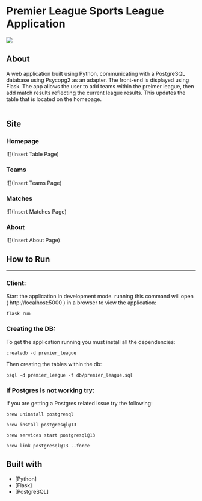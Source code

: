 # Premier League Sports League Application

![](https://seeklogo.com/images/P/premier-league-new-logo-D22A0CE87E-seeklogo.com.png) 

## About

<table>
  <tr>
    A web application built using Python, communicating with a PostgreSQL database using Psycopg2 as an adapter. The front-end is displayed using Flask.
  </tr>
  <tr>
    The app allows the user to add teams within the preimer league, then add match results reflecting the current league results. This updates the table that is located on the homepage.
  </tr>
</table>

## Site

### Homepage

![](Insert Table Page)

### Teams
![](Insert Teams Page)

### Matches
![](Insert Matches Page)

### About
![](Insert About Page)

## How to Run
----------

### Client:

Start the application in development mode. running this command will open ( http://localhost:5000 ) in a browser to view the application:

    flask run

### Creating the DB:

To get the application running you must install all the dependencies:

    createdb -d premier_league

Then creating the tables within the db:

    psql -d premier_league -f db/premier_league.sql

### If Postgres is not working try:

If you are getting a Postgres related issue try the following:

    brew uninstall postgresql

    brew install postgresql@13

    brew services start postgresql@13

    brew link postgresql@13 --force

## Built with 

- [Python]
- [Flask]
- [PostgreSQL]